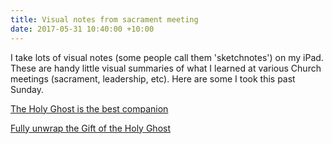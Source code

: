 ```yaml
---
title: Visual notes from sacrament meeting
date: 2017-05-31 10:40:00 +10:00
---
```


I take lots of visual notes (some people call them 'sketchnotes') on my iPad. These are handy little visual summaries of what I learned at various Church meetings (sacrament, leadership, etc). Here are some I took this past Sunday.

[The Holy Ghost is the best companion](/uploads/IMG_1109.PNG)

[Fully unwrap the Gift of the Holy Ghost](/uploads/IMG_1108.PNG)